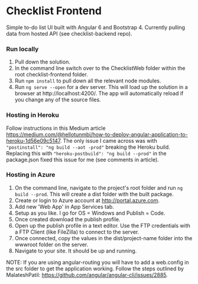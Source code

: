 # Checklist Frontend

Simple to-do list UI built with Angular 6 and Bootstrap 4. Currently pulling data from hosted API (see checklist-backend repo).

### Run locally
1. Pull down the solution.
2. In the command line switch over to the ChecklistWeb folder within the root checklist-frontend folder.
3. Run `npm install` to pull down all the relevant node modules.
4. Run `ng serve --open` for a dev server. This will load up the solution in a browser at http://localhost:4200/. The app will automatically reload if you change any of the source files.

### Hosting in Heroku
Follow instructions in this Medium article https://medium.com/@hellotunmbi/how-to-deploy-angular-application-to-heroku-1d56e09c5147. The only issue I came across was with `"postinstall": "ng build --aot -prod"` breaking the Heroku build. Replacing this with `"heroku-postbuild": "ng build --prod"` in the package.json fixed this issue for me (see comments in article).

### Hosting in Azure
1. On the command line, navigate to the project's root folder and run `ng build --prod`. This will create a dist folder with the built package.
1. Create or login to Azure account at http://portal.azure.com.
2. Add new 'Web App' in App Services tab.
3. Setup as you like. I go for OS = Windows and Publish = Code.
4. Once created download the publish profile.
5. Open up the publish profile in a text editor. Use the FTP credentials with a FTP Client (like FileZilla) to connect to the server.
6. Once connected, copy the values in the dist/project-name folder into the wwwroot folder on the server.
7. Navigate to your site. It should be up and running.

NOTE: If you are using angular-routing you will have to add a web.config in the src folder to get the application working. Follow the steps outlined by MalateshPatil: https://github.com/angular/angular-cli/issues/2885.

